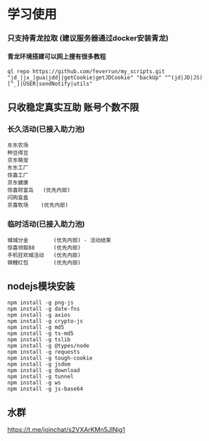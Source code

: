 # 学习使用
### 只支持青龙拉取  (建议服务器通过docker安装青龙)
#### 青龙环境搭建可以网上搜有很多教程
```
ql repo https://github.com/feverrun/my_scripts.git "jd_|jx_|gua|jddj|getCookie|getJDCookie" "backUp" "^(jd|JD|JS)[^_]|USER|sendNotify|utils"
```

## 只收稳定真实互助 账号个数不限

### 长久活动(已接入助力池)
```
东东农场
种豆得豆
京东萌宠
东东工厂
惊喜工厂
京东健康
惊喜财富岛   (优先内部)
闪购盲盒
京喜牧场    (优先内部)
```

### 临时活动(已接入助力池)
```
城城分金        (优先内部) - 活动结束
惊喜领取88      (优先内部)
手机狂欢城活动   (优先内部)
锦鲤红包        (优先内部)
```

## nodejs模块安装
```
npm install -g png-js
npm install -g date-fns
npm install -g axios
npm install -g crypto-js
npm install -g md5
npm install -g ts-md5
npm install -g tslib
npm install -g @types/node
npm install -g requests
npm install -g tough-cookie
npm install -g jsdom
npm install -g download
npm install -g tunnel
npm install -g ws
npm install -g js-base64
```
## 水群
https://t.me/joinchat/s2VXArKMn5JlNjg1



